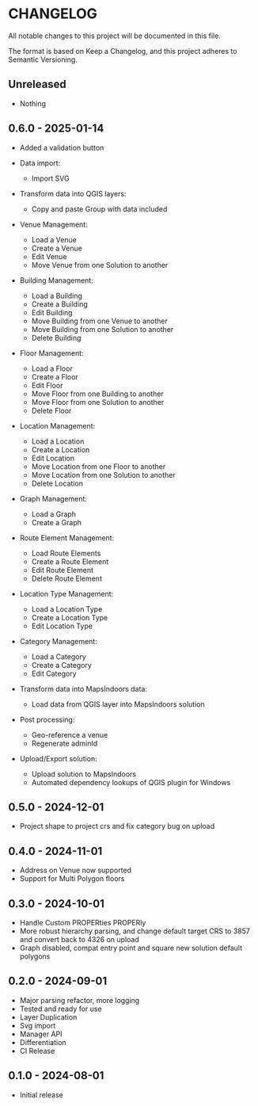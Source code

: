 # CHANGELOG

All notable changes to this project will be documented in this file.

The format is based on Keep a Changelog, and this project adheres to Semantic Versioning.

## Unreleased

* Nothing

## 0.6.0 - 2025-01-14

* Added a validation button

* Data import:
    * Import SVG

* Transform data into QGIS layers:
    * Copy and paste Group with data included

* Venue Management:
    * Load a Venue
    * Create a Venue
    * Edit Venue
    * Move Venue from one Solution to another

* Building Management:
    * Load a Building
    * Create a Building
    * Edit Building
    * Move Building from one Venue to another
    * Move Building from one Solution to another
    * Delete Building

* Floor Management:
    * Load a Floor
    * Create a Floor
    * Edit Floor
    * Move Floor from one Building to another
    * Move Floor from one Solution to another
    * Delete Floor

* Location Management:
    * Load a Location
    * Create a Location
    * Edit Location
    * Move Location from one Floor to another
    * Move Location from one Solution to another
    * Delete Location

* Graph Management:
    * Load a Graph
    * Create a Graph

* Route Element Management:
    * Load Route Elements
    * Create a Route Element
    * Edit Route Element
    * Delete Route Element

* Location Type Management:
    * Load a Location Type
    * Create a Location Type
    * Edit Location Type

* Category Management:
    * Load a Category
    * Create a Category
    * Edit Category

* Transform data into MapsIndoors data:
    * Load data from QGIS layer into MapsIndoors solution

* Post processing:
    * Geo-reference a venue
    * Regenerate adminId

* Upload/Export solution:
    * Upload solution to MapsIndoors
    * Automated dependency lookups of QGIS plugin for Windows

## 0.5.0 - 2024-12-01

* Project shape to project crs and fix category bug on upload

## 0.4.0 - 2024-11-01

* Address on Venue now supported
* Support for Multi Polygon floors

## 0.3.0 - 2024-10-01

* Handle Custom PROPERties PROPERly
* More robust hierarchy parsing, and change default target CRS to 3857 and convert back to 4326 on upload
* Graph disabled, compat entry point and square new solution default polygons

## 0.2.0 - 2024-09-01

* Major parsing refactor, more logging
* Tested and ready for use
* Layer Duplication
* Svg import
* Manager API
* Differentiation
* CI Release

## 0.1.0 - 2024-08-01

* Initial release
